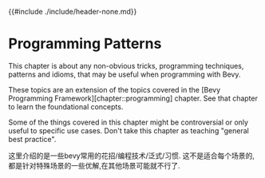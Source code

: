 {{#include ./include/header-none.md}}

# Programming Patterns

This chapter is about any non-obvious tricks, programming techniques,
patterns and idioms, that may be useful when programming with Bevy.

These topics are an extension of the topics covered in the [Bevy Programming
Framework][chapter::programming] chapter. See that chapter to learn the
foundational concepts.

Some of the things covered in this chapter might be controversial or only useful
to specific use cases. Don't take this chapter as teaching "general best
practice".

这里介绍的是一些bevy常用的花招/编程技术/泛式/习惯.
这不是适合每个场景的,都是针对特殊场景的一些优解,在其他场景可能就不行了.
